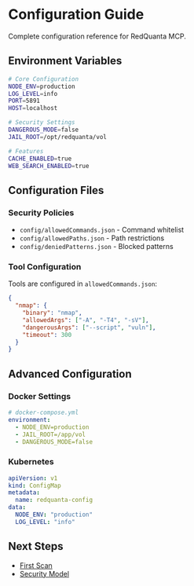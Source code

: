 # Configuration Guide

Complete configuration reference for RedQuanta MCP.

## Environment Variables

```bash
# Core Configuration
NODE_ENV=production
LOG_LEVEL=info
PORT=5891
HOST=localhost

# Security Settings
DANGEROUS_MODE=false
JAIL_ROOT=/opt/redquanta/vol

# Features
CACHE_ENABLED=true
WEB_SEARCH_ENABLED=true
```

## Configuration Files

### Security Policies
- `config/allowedCommands.json` - Command whitelist
- `config/allowedPaths.json` - Path restrictions
- `config/deniedPatterns.json` - Blocked patterns

### Tool Configuration
Tools are configured in `allowedCommands.json`:

```json
{
  "nmap": {
    "binary": "nmap",
    "allowedArgs": ["-A", "-T4", "-sV"],
    "dangerousArgs": ["--script", "vuln"],
    "timeout": 300
  }
}
```

## Advanced Configuration

### Docker Settings
```yaml
# docker-compose.yml
environment:
  - NODE_ENV=production
  - JAIL_ROOT=/app/vol
  - DANGEROUS_MODE=false
```

### Kubernetes
```yaml
apiVersion: v1
kind: ConfigMap
metadata:
  name: redquanta-config
data:
  NODE_ENV: "production"
  LOG_LEVEL: "info"
```

## Next Steps

- [First Scan](first-scan.md)
- [Security Model](../security/model.md) 